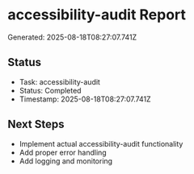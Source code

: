 # accessibility-audit Report

Generated: 2025-08-18T08:27:07.741Z

## Status
- Task: accessibility-audit
- Status: Completed
- Timestamp: 2025-08-18T08:27:07.741Z

## Next Steps
- Implement actual accessibility-audit functionality
- Add proper error handling
- Add logging and monitoring
